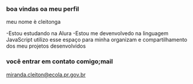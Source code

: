 ### boa vindas oa meu perfil 

meu nome è cleitonga

-Estou estudando na Alura
-Estou me devenvolvedo na linguagem JavaScript
utilizo esse espaço para minha organizam e compartilhamento dos meu projetos desenvolvidos

### você entrar em contato comigo;mail

miranda.cleiton@ecola.pr.gov.br







